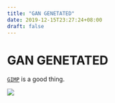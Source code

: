 ```yaml
---
title: "GAN GENETATED"
date: 2019-12-15T23:27:24+08:00
draft: false
---
```


# GAN GENETATED
[`GIMP`](https://www.gimp.org/) is a good thing.

![](http://cdn.nemoworks.info/ycao.cc/images/GAN-GENERATED.jpg)